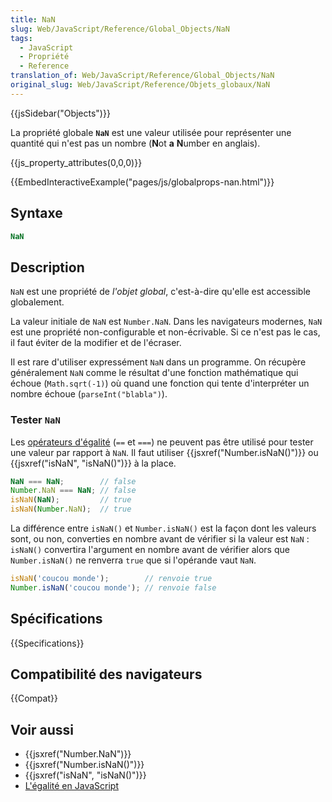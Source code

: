 ```yaml
---
title: NaN
slug: Web/JavaScript/Reference/Global_Objects/NaN
tags:
  - JavaScript
  - Propriété
  - Reference
translation_of: Web/JavaScript/Reference/Global_Objects/NaN
original_slug: Web/JavaScript/Reference/Objets_globaux/NaN
---
```


{{jsSidebar("Objects")}}

La propriété globale **`NaN`** est une valeur utilisée pour représenter une quantité qui n'est pas un nombre (**N**ot **a** **N**umber en anglais).

{{js_property_attributes(0,0,0)}}

{{EmbedInteractiveExample("pages/js/globalprops-nan.html")}}

## Syntaxe

```js
NaN
```

## Description

`NaN` est une propriété de _l'objet global_, c'est-à-dire qu'elle est accessible globalement.

La valeur initiale de `NaN` est `Number.NaN`. Dans les navigateurs modernes, `NaN` est une propriété non-configurable et non-écrivable. Si ce n'est pas le cas, il faut éviter de la modifier et de l'écraser.

Il est rare d'utiliser expressément `NaN` dans un programme. On récupère généralement `NaN` comme le résultat d'une fonction mathématique qui échoue (`Math.sqrt(-1)`) où quand une fonction qui tente d'interpréter un nombre échoue (`parseInt("blabla")`).

### Tester `NaN`

Les [opérateurs d'égalité](/fr/docs/Web/JavaScript/Les_différents_tests_d_égalité_comment_les_utiliser) (`==` et `===`) ne peuvent pas être utilisé pour tester une valeur par rapport à `NaN`. Il faut utiliser {{jsxref("Number.isNaN()")}} ou {{jsxref("isNaN", "isNaN()")}} à la place.

```js
NaN === NaN;        // false
Number.NaN === NaN; // false
isNaN(NaN);         // true
isNaN(Number.NaN);  // true
```

La différence entre `isNaN()` et `Number.isNaN()` est la façon dont les valeurs sont, ou non, converties en nombre avant de vérifier si la valeur est `NaN` : `isNaN()` convertira l'argument en nombre avant de vérifier alors que `Number.isNaN()` ne renverra `true` que si l'opérande vaut `NaN`.

```js
isNaN('coucou monde');        // renvoie true
Number.isNaN('coucou monde'); // renvoie false
```

## Spécifications

{{Specifications}}

## Compatibilité des navigateurs

{{Compat}}

## Voir aussi

- {{jsxref("Number.NaN")}}
- {{jsxref("Number.isNaN()")}}
- {{jsxref("isNaN", "isNaN()")}}
- [L'égalité en JavaScript](/fr/docs/Web/JavaScript/Guide/Égalité_en_JavaScript)
